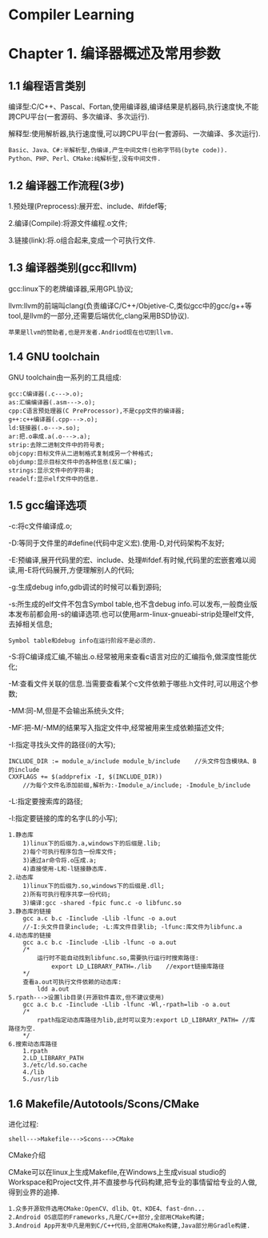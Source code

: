 # Compiler Learning

# Chapter 1. 编译器概述及常用参数

## 1.1 编程语言类别

编译型:C/C++、Pascal、Fortan,使用编译器,编译结果是机器码,执行速度快,不能跨CPU平台(一套源码、多次编译、多次运行).

解释型:使用解析器,执行速度慢,可以跨CPU平台(一套源码、一次编译、多次运行).

	Basic、Java、C#:半解析型,伪编译,产生中间文件(也称字节码(byte code)).
	Python、PHP、Perl、CMake:纯解析型,没有中间文件.

## 1.2 编译器工作流程(3步)

1.预处理(Preprocess):展开宏、include、#ifdef等;

2.编译(Compile):将源文件编程.o文件;

3.链接(link):将.o组合起来,变成一个可执行文件.

## 1.3 编译器类别(gcc和llvm)

gcc:linux下的老牌编译器,采用GPL协议;

llvm:llvm的前端叫clang(负责编译C/C++/Objetive-C,类似gcc中的gcc/g++等tool,是llvm的一部分,还需要后端优化,clang采用BSD协议).

	苹果是llvm的赞助者,也是开发者.Andriod现在也切到llvm.

## 1.4 GNU toolchain

GNU toolchain由一系列的工具组成:

	gcc:C编译器(.c--->.o);
	as:汇编编译器(.asm--->.o);
	cpp:C语言预处理器(C PreProcessor),不是cpp文件的编译器;
	g++:c++编译器(.cpp--->.o);
	ld:链接器(.o--->.so);
	ar:把.o串成.a(.o--->.a);
	strip:去除二进制文件中的符号表;
	objcopy:目标文件从二进制格式复制成另一个种格式;
	objdump:显示目标文件中的各种信息(反汇编);
	strings:显示文件中的字符串;
	readelf:显示elf文件中的信息.

## 1.5 gcc编译选项

-c:将c文件编译成.o;

-D:等同于文件里的#define(代码中定义宏).使用-D,对代码架构不友好;

-E:预编译,展开代码里的宏、include、处理#ifdef.有时候,代码里的宏嵌套难以阅读,用-E将代码展开,方便理解别人的代码;

-g:生成debug info,gdb调试的时候可以看到源码;

-s:所生成的elf文件不包含Symbol table,也不含debug info.可以发布,一般商业版本发布前都会用-s的编译选项.也可以使用arm-linux-gnueabi-strip处理elf文件,去掉相关信息;

	Symbol table和debug info在运行阶段不是必须的.

-S:将C编译成汇编,不输出.o.经常被用来查看c语言对应的汇编指令,做深度性能优化;

-M:查看文件关联的信息.当需要查看某个c文件依赖于哪些.h文件时,可以用这个参数;

-MM:同-M,但是不会输出系统头文件;

-MF:把-M/-MM的结果写入指定文件中,经常被用来生成依赖描述文件;

-I:指定寻找头文件的路径(i的大写);

	INCLUDE_DIR := module_a/include module_b/include	//头文件包含模块A、B的include
	CXXFLAGS += $(addprefix -I, $(INCLUDE_DIR))
		//为每个文件名添加前缀,解析为:-Imodule_a/include; -Imodule_b/include

-L:指定要搜索库的路径;

-l:指定要链接的库的名字(L的小写);

	1.静态库
		1)linux下的后缀为.a,windows下的后缀是.lib;
		2)每个可执行程序包含一份库文件;
		3)通过ar命令将.o压成.a;
		4)直接使用-L和-l链接静态库.
	2.动态库
		1)linux下的后缀为.so,windows下的后缀是.dll;
		2)所有可执行程序共享一份代码;
		3)编译:gcc -shared -fpic func.c -o libfunc.so
	3.静态库的链接
		gcc a.c b.c -Iinclude -Llib -lfunc -o a.out
		//-I:头文件目录include; -L:库文件目录lib; -lfunc:库文件为libfunc.a
	4.动态库的链接
		gcc a.c b.c -Iinclude -Llib -lfunc -o a.out
		/*
			运行时不能自动找到libfunc.so,需要执行运行时搜索路径:
				export LD_LIBRARY_PATH=./lib	//export链接库路径
		*/
		查看a.out可执行文件依赖的动态库:
			ldd a.out
	5.rpath--->设置lib目录(开源软件喜欢,但不建议使用)
		gcc a.c b.c -Iinclude -Llib -lfunc -Wl,-rpath=lib -o a.out
		/*
			rpath指定动态库路径为lib,此时可以变为:export LD_LIBRARY_PATH=	//库路径为空.
		*/
	6.搜索动态库路径
		1.rpath
		2.LD_LIBRARY_PATH
		3./etc/ld.so.cache
		4./lib
		5./usr/lib

## 1.6 Makefile/Autotools/Scons/CMake

进化过程:

	shell--->Makefile--->Scons--->CMake

CMake介绍

CMake可以在linux上生成Makefile,在Windows上生成visual studio的Workspace和Project文件,并不直接参与代码构建,把专业的事情留给专业的人做,得到业界的追捧.

	1.众多开源软件选用CMake:OpenCV、dlib、Qt、KDE4、fast-dnn...
	2.Android OS底层的Frameworks,凡是C/C++部分,全部用CMake构建;
	3.Android App开发中凡是用到C/C++代码,全部用CMake构建,Java部分用Gradle构建.
